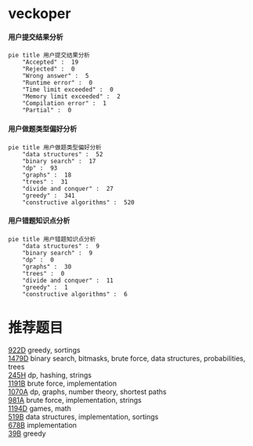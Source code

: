 # veckoper

<!-- tabs:start -->



#### **用户提交结果分析**

```mermaid
pie title 用户提交结果分析
    "Accepted" :  19
    "Rejected" :  0
    "Wrong answer" :  5
    "Runtime error" :  0
    "Time limit exceeded" :  0
    "Memory limit exceeded" :  2
    "Compilation error" :  1
    "Partial" :  0
```

#### **用户做题类型偏好分析**

```mermaid
pie title 用户做题类型偏好分析
    "data structures" :  52
    "binary search" :  17
    "dp" :  93
    "graphs" :  18
    "trees" :  31
    "divide and conquer" :  27
    "greedy" :  341
    "constructive algorithms" :  520
```
#### **用户错题知识点分析**

```mermaid
pie title 用户错题知识点分析
    "data structures" :  9
    "binary search" :  9
    "dp" :  0
    "graphs" :  30
    "trees" :  0
    "divide and conquer" :  11
    "greedy" :  1
    "constructive algorithms" :  6
```



<!-- tabs:end -->
# 推荐题目
[922D](https://codeforces.com/contest/922/problem/D)		greedy,
                        sortings		  
[1479D](https://codeforces.com/contest/1479/problem/D)		binary search,
                        bitmasks,
                        brute force,
                        data structures,
                        probabilities,
                        trees		  
[245H](https://codeforces.com/contest/245/problem/H)		dp,
                        hashing,
                        strings		  
[1191B](https://codeforces.com/contest/1191/problem/B)		brute force,
                        implementation		  
[1070A](https://codeforces.com/contest/1070/problem/A)		dp,
                        graphs,
                        number theory,
                        shortest paths		  
[981A](https://codeforces.com/contest/981/problem/A)		brute force,
                        implementation,
                        strings		  
[1194D](https://codeforces.com/contest/1194/problem/D)		games,
                        math		  
[519B](https://codeforces.com/contest/519/problem/B)		data structures,
                        implementation,
                        sortings		  
[678B](https://codeforces.com/contest/678/problem/B)		implementation		  
[39B](https://codeforces.com/contest/39/problem/B)		greedy		  
